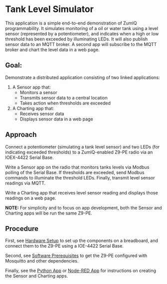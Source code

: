 # Tank Level Simulator

This application is a simple end-to-end demonstration of ZumIQ programmability. It simulates monitoring of a oil or water tank using a level sensor (represented by a potentiometer), and indicates when a high or low threshold has been exceeded by illuminating LEDs. It will also publish sensor data to an MQTT broker. A second app will subscribe to the MQTT broker and chart the level data in a web page.

## Goal:

Demonstrate a distributed application consisting of two linked applications:

1. A Sensor app that:
    - Monitors a sensor
    - Transmits sensor data to a central location
    - Takes action when thresholds are exceeded
2. A Charting app that:
    - Receives sensor data
    - Displays sensor data in a web page


## Approach

Connect a potentiometer (simulating a tank level sensor) and two LEDs (for indicating exceeded thresholds) to a ZumIQ-enabled Z9-PE radio via an IOEX-4422 Serial Base.

Write a Sensor app on the radio that monitors tanks levels via Modbus polling of the Serial Base. If thresholds are exceeded, send Modbus commands to illuminate the threshold LEDs. Finally, transmit level sensor readings via MQTT.

Write a Charting app that receives level sensor reading and displays those readings on a web page.

**NOTE:** For simplicity and to focus on app development, both the Sensor and Charting apps will be run the same Z9-PE.

## Procedure

First, see [Hardware Setup](hardware-setup.md) to set up the components on a breadboard, and connect them to the Z9-PE using a IOE-4422 Serial Base.

Second, see [Software Prerequisites](software-prerequisites.md) to get the Z9-PE configured with Mosquitto and other dependencies.

Finally, see the [Python App](python/README.md) or [Node-RED App](node-red/README.md) for instructions on creating the Sensor and Charting apps.
